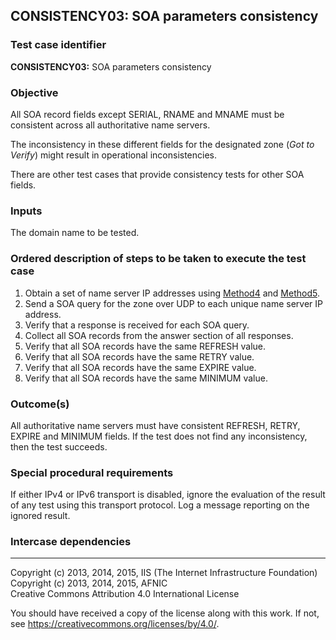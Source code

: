## CONSISTENCY03: SOA parameters consistency

### Test case identifier

**CONSISTENCY03:** SOA parameters consistency

### Objective

All SOA record fields except SERIAL, RNAME and MNAME must be consistent
across all authoritative name servers.

The inconsistency in these different fields for the designated zone (*Got to
Verify*) might result in operational inconsistencies.

There are other test cases that provide consistency tests for other
SOA fields.


### Inputs

The domain name to be tested.

### Ordered description of steps to be taken to execute the test case

 1. Obtain a set of name server IP addresses using [Method4] and
    [Method5].
 2. Send a SOA query for the zone over UDP to each unique name server
    IP address.
 3. Verify that a response is received for each SOA query.
 4. Collect all SOA records from the answer section of all responses.
 5. Verify that all SOA records have the same REFRESH value.
 6. Verify that all SOA records have the same RETRY value.
 7. Verify that all SOA records have the same EXPIRE value.
 8. Verify that all SOA records have the same MINIMUM value.


### Outcome(s)

All authoritative name servers must have consistent REFRESH, RETRY,
EXPIRE and MINIMUM fields.
If the test does not find any inconsistency, then the test succeeds.

### Special procedural requirements	

If either IPv4 or IPv6 transport is disabled, ignore the evaluation of the
result of any test using this transport protocol. Log a message reporting
on the ignored result.

### Intercase dependencies

-------

[Method4]: ../Methods.md#method-4-obtain-glue-address-records-from-parent
[Method5]: ../Methods.md#method-5-obtain-the-name-server-address-records-from-child

Copyright (c) 2013, 2014, 2015, IIS (The Internet Infrastructure Foundation)  
Copyright (c) 2013, 2014, 2015, AFNIC  
Creative Commons Attribution 4.0 International License

You should have received a copy of the license along with this
work.  If not, see <https://creativecommons.org/licenses/by/4.0/>.
